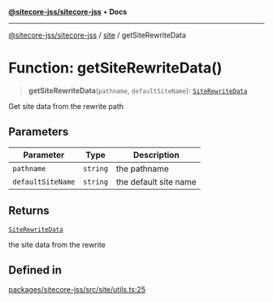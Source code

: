 [**@sitecore-jss/sitecore-jss**](../../README.md) • **Docs**

***

[@sitecore-jss/sitecore-jss](../../README.md) / [site](../README.md) / getSiteRewriteData

# Function: getSiteRewriteData()

> **getSiteRewriteData**(`pathname`, `defaultSiteName`): [`SiteRewriteData`](../type-aliases/SiteRewriteData.md)

Get site data from the rewrite path

## Parameters

| Parameter | Type | Description |
| ------ | ------ | ------ |
| `pathname` | `string` | the pathname |
| `defaultSiteName` | `string` | the default site name |

## Returns

[`SiteRewriteData`](../type-aliases/SiteRewriteData.md)

the site data from the rewrite

## Defined in

[packages/sitecore-jss/src/site/utils.ts:25](https://github.com/Sitecore/jss/blob/e507e97cfa27e316b3c99ba5c513dce49973a5f1/packages/sitecore-jss/src/site/utils.ts#L25)
